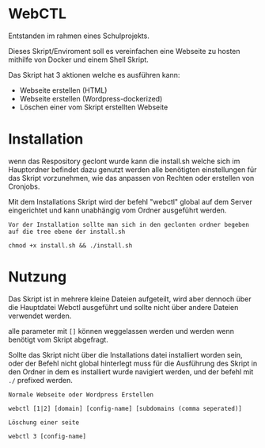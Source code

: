 # WebCTL

Entstanden im rahmen eines Schulprojekts.

Dieses Skript/Enviroment soll es vereinfachen eine Webseite zu hosten mithilfe von Docker und einem Shell Skript.

Das Skript hat 3 aktionen welche es ausführen kann:
- Webseite erstellen (HTML)
- Webseite erstellen (Wordpress-dockerized)
- Löschen einer vom Skript erstellten Webseite

# Installation

wenn das Respository geclont wurde kann die install.sh welche sich im Hauptordner befindet dazu genutzt werden alle benötigten einstellungen für das Skript vorzunehmen, wie das anpassen von Rechten oder erstellen von Cronjobs.

Mit dem Installations Skript wird der befehl "webctl" global auf dem Server eingerichtet und kann unabhängig vom Ordner ausgeführt werden.

`Vor der Installation sollte man sich in den geclonten ordner begeben auf die tree ebene der install.sh`

```shell
chmod +x install.sh && ./install.sh
```

# Nutzung

Das Skript ist in mehrere kleine Dateien aufgeteilt, wird aber dennoch über die Hauptdatei Webctl ausgeführt und sollte nicht über andere Dateien verwendet werden.

alle parameter mit `[]` können weggelassen werden und werden wenn benötigt vom Skript abgefragt.

Sollte das Skript nicht über die Installations datei installiert worden sein, oder der Befehl nicht global hinterlegt muss für die Ausführung des Skript in den Ordner in dem es installiert wurde navigiert werden, und der befehl mit `./` prefixed werden.

`Normale Webseite oder Wordpress Erstellen`
```shell
webctl [1|2] [domain] [config-name] [subdomains (comma seperated)]
```

`Löschung einer seite`
```shell
webctl 3 [config-name]
```